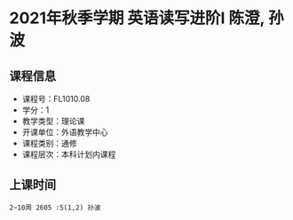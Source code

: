 # 2021年秋季学期 英语读写进阶I 陈澄, 孙波






## 课程信息

- 课程号：FL1010.08
- 学分：1
- 教学类型：理论课
- 开课单位：外语教学中心
- 课程类别：通修
- 课程层次：本科计划内课程

## 上课时间

```
2~10周 2605 :5(1,2) 孙波
```

